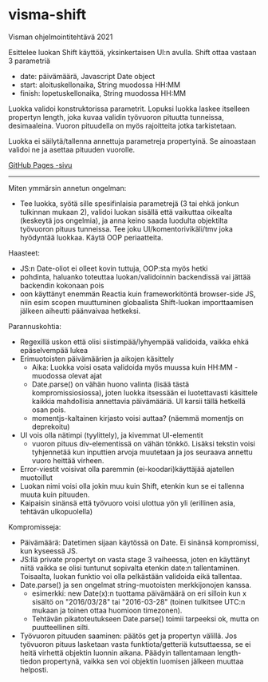 # visma-shift

Visman ohjelmointitehtävä 2021

Esittelee luokan Shift käyttöä, yksinkertaisen UI:n avulla.
Shift ottaa vastaan 3 parametriä
- date: päivämäärä, Javascript Date object
- start: aloituskellonaika, String muodossa HH:MM
- finish: lopetuskellonaika, String muodossa HH:MM

Luokka validoi konstruktorissa parametrit.
Lopuksi luokka laskee itselleen propertyn length, joka kuvaa validin työvuoron pituutta tunneissa, desimaaleina. Vuoron pituudella on myös rajoitteita jotka tarkistetaan.

Luokka ei säilytä/tallenna annettuja parametreja propertyinä.
Se ainoastaan validoi ne ja asettaa pituuden vuorolle.

[GitHub Pages -sivu](https://deeroil.github.io/visma-shift/)

---

Miten ymmärsin annetun ongelman:
- Tee luokka, syötä sille spesifinlaisia parametrejä (3 tai ehkä jonkun tulkinnan mukaan 2), validoi luokan sisällä että vaikuttaa oikealta (keskeytä jos ongelmia), ja anna keino saada luodulta objektilta työvuoron pituus tunneissa. Tee joku UI/komentorivikäli/tmv joka hyödyntää luokkaa. Käytä OOP periaatteita.

Haasteet:
- JS:n Date-oliot ei olleet kovin tuttuja, OOP:sta myös hetki
- pohdinta, haluanko toteuttaa luokan/validoinnin backendissä vai jättää backendin kokonaan pois
- oon käyttänyt enemmän Reactia kuin frameworkitöntä browser-side JS, niin esim scopen muuttuminen globaalista Shift-luokan importtaamisen jälkeen aiheutti päänvaivaa hetkeksi.

Parannuskohtia:
- Regexillä uskon että olisi siistimpää/lyhyempää validoida, vaikka ehkä epäselvempää lukea
- Erimuotoisten päivämäärien ja aikojen käsittely
  - Aika: Luokka voisi osata validoida myös muussa kuin HH:MM -muodossa olevat ajat
  - Date.parse() on vähän huono valinta (lisää tästä kompromissiosiossa), joten luokka itsessään ei luotettavasti käsittele kaikkia mahdollisia annettavia päivämääriä. UI karsii tällä hetkellä osan pois.
  - momentjs-kaltainen kirjasto voisi auttaa? (näemmä momentjs on deprekoitu)
- UI vois olla nätimpi (tyylittely), ja kivemmat UI-elementit
  - vuoron pituus div-elementissä on vähän tönkkö. Lisäksi tekstin voisi tyhjennetää kun inputtien arvoja muutetaan ja jos seuraava annettu vuoro heittää virheen.
- Error-viestit voisivat olla paremmin (ei-koodari)käyttäjää ajatellen muotoillut
- Luokan nimi voisi olla jokin muu kuin Shift, etenkin kun se ei tallenna muuta kuin pituuden.
- Kaipaisin sinänsä että työvuoro voisi ulottua yön yli (erillinen asia, tehtävän ulkopuolella)

Kompromisseja:
- Päivämäärä: Datetimen sijaan käytössä on Date. Ei sinänsä kompromissi, kun kyseessä JS.
- JS:llä private propertyt on vasta stage 3 vaiheessa, joten en käyttänyt niitä vaikka se olisi tuntunut sopivalta etenkin date:n tallentaminen. Toisaalta, luokan funktio voi olla pelkästään validoida eikä tallentaa.
- Date.parse() ja sen ongelmat string-muotoisten merkkijonojen kanssa.
  - esimerkki: new Date(x):n tuottama päivämäärä on eri silloin kun x sisältö on "2016/03/28" tai "2016-03-28" (toinen tulkitsee UTC:n mukaan ja toinen ottaa huomioon timezonen).
  - Tehtävän pikatoteutukseen Date.parse() toimii tarpeeksi ok, mutta on puutteellinen silti.
- Työvuoron pituuden saaminen: päätös get ja propertyn välillä. Jos työvuoron pituus lasketaan vasta funktiota/getteriä kutsuttaessa, se ei heitä virhettä objektin luonnin aikana. Päädyin tallentamaan length-tiedon propertynä, vaikka sen voi objektin luomisen jälkeen muuttaa helposti.